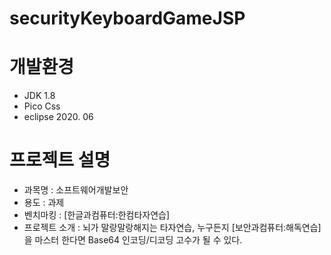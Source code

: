 # securityKeyboardGameJSP
# 개발환경
* JDK 1.8
* Pico Css
* eclipse 2020. 06

# 프로젝트 설명
* 과목명 : 소프트웨어개발보안
* 용도 : 과제
* 벤치마킹 : [한글과컴퓨터:한컴타자연습]
* 프로젝트 소개 : 뇌가 말랑말랑해지는 타자연습, 누구든지 [보안과컴퓨터:해독연습]을 마스터 한다면 Base64 인코딩/디코딩 고수가 될 수 있다.
